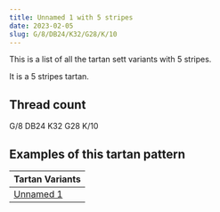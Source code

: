 ```yaml
---
title: Unnamed 1 with 5 stripes
date: 2023-02-05
slug: G/8/DB24/K32/G28/K/10
---
```

This is a list of all the tartan sett variants with 5 stripes.

It is a 5 stripes tartan.


## Thread count
G/8 DB24 K32 G28 K/10

## Examples of this tartan pattern

| Tartan Variants |
|---------------|
| [Unnamed 1](/variants/g/8/db24/k32/g28/k/10-db000050-g008000-k000000)||
